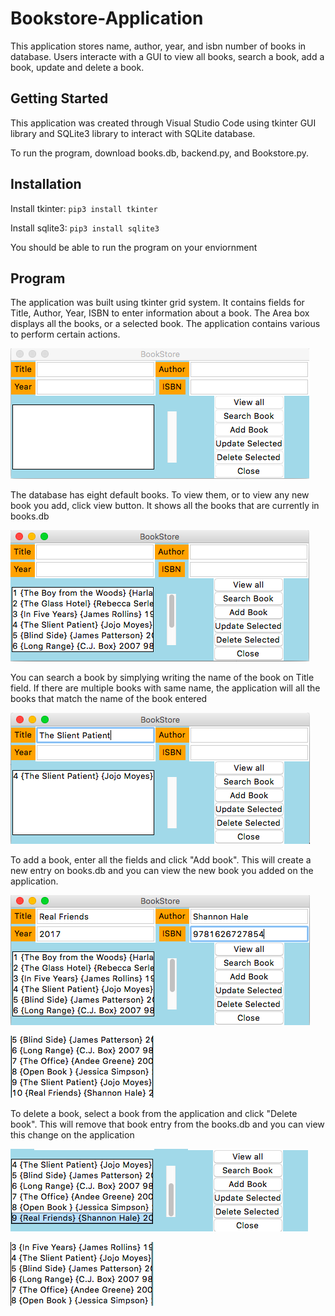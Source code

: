 # Bookstore-Application
This application stores name, author, year, and isbn number of books in database. Users interacte with a GUI to view all books, search a book, add a book, update and delete a book.

## Getting Started
This application was created through Visual Studio Code using tkinter GUI library and SQLite3 library to interact with SQLite database.

To run the program, download books.db, backend.py, and Bookstore.py. 

## Installation
Install tkinter: ```pip3 install tkinter```

Install sqlite3: ```pip3 install sqlite3```

You should be able to run the program on your enviornment

## Program
The application was built using tkinter grid system. It contains fields for Title, Author, Year, ISBN to enter information about a book. The Area box displays all the books, or a selected book. The application contains various to perform certain actions.

![](images/starting.png)

The database has eight default books. To view them, or to view any new book you add, click view button. It shows all the books that are currently in books.db

![](images/view_all.png)

You can search a book by simplying writing the name of the book on Title field. If there are multiple books with same name, the application will all the books that match the name of the book entered

![](images/search.png)

To add a book, enter all the fields and click "Add book". This will create a new entry on books.db and you can view the new book you added on the application.

![](images/add_book_1.png)

![](images/add_book_2.png)

To delete a book, select a book from the application and click "Delete book". This will remove that book entry from the books.db and you can view this change on the application

![](images/delete_book_1.png)

![](images/delete_book_2.png)



